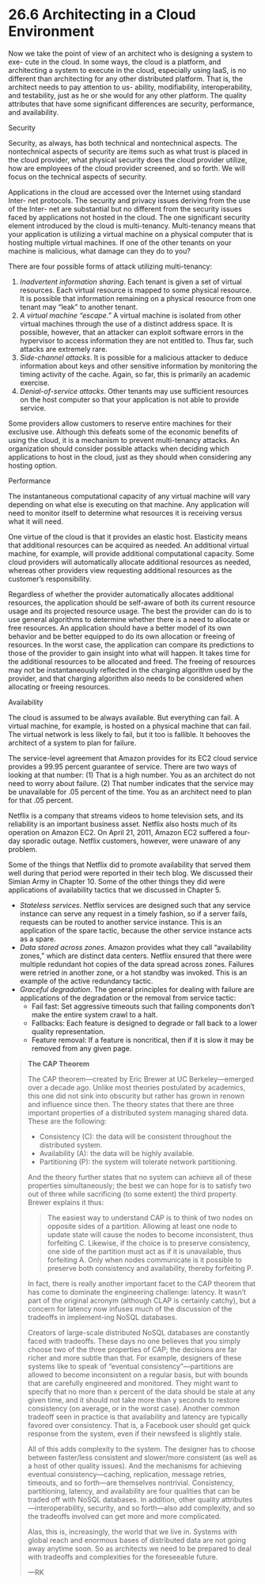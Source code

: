 26.6 Architecting in a Cloud Environment
===

Now we take the point of view of an architect who is designing a system to exe-
cute in the cloud. In some ways, the cloud is a platform, and architecting a system
to execute in the cloud, especially using IaaS, is no different than architecting for
any other distributed platform. That is, the architect needs to pay attention to us-
ability, modifiability, interoperability, and testability, just as he or she would for
any other platform. The quality attributes that have some significant differences
are security, performance, and availability.

Security

Security, as always, has both technical and nontechnical aspects. The nontechnical
aspects of security are items such as what trust is placed in the cloud provider, what
physical security does the cloud provider utilize, how are employees of the cloud
provider screened, and so forth. We will focus on the technical aspects of security.

Applications in the cloud are accessed over the Internet using standard Inter-
net protocols. The security and privacy issues deriving from the use of the Inter-
net are substantial but no different from the security issues faced by applications
not hosted in the cloud. The one significant security element introduced by the
cloud is multi-tenancy. Multi-tenancy means that your application is utilizing a
virtual machine on a physical computer that is hosting multiple virtual machines.
If one of the other tenants on your machine is malicious, what damage can they
do to you?

There are four possible forms of attack utilizing multi-tenancy:

1. _Inadvertent information sharing_. Each tenant is given a set of virtual resources. Each virtual resource is mapped to some physical resource. It is possible that information remaining on a physical resource from one tenant may “leak” to another tenant.
2. _A virtual machine “escape.”_ A virtual machine is isolated from other virtual machines through the use of a distinct address space. It is possible, however, that an attacker can exploit software errors in the hypervisor to access information they are not entitled to. Thus far, such attacks are extremely rare.
3. _Side-channel attacks_. It is possible for a malicious attacker to deduce information about keys and other sensitive information by monitoring the timing activity of the cache. Again, so far, this is primarily an academic exercise.
4. _Denial-of-service attacks_. Other tenants may use sufficient resources on the host computer so that your application is not able to provide service.

Some providers allow customers to reserve entire machines for their exclusive use. Although this defeats some of the economic benefits of using the cloud, it is a mechanism to prevent multi-tenancy attacks. An organization should consider possible attacks when deciding which applications to host in the cloud, just as they should when considering any hosting option.

Performance

The instantaneous computational capacity of any virtual machine will vary depending on what else is executing on that machine. Any application will need to monitor itself to determine what resources it is receiving versus what it will need.

One virtue of the cloud is that it provides an elastic host. Elasticity means that additional resources can be acquired as needed. An additional virtual machine, for example, will provide additional computational capacity. Some cloud providers will automatically allocate additional resources as needed, whereas other providers view requesting additional resources as the customer’s responsibility.

Regardless of whether the provider automatically allocates additional resources, the application should be self-aware of both its current resource usage and its projected resource usage. The best the provider can do is to use general algorithms to determine whether there is a need to allocate or free resources. An application should have a better model of its own behavior and be better equipped to do its own allocation or freeing of resources. In the worst case, the application can compare its predictions to those of the provider to gain insight into what will happen. It takes time for the additional resources to be allocated and freed. The freeing of resources may not be instantaneously reflected in the charging algorithm used by the provider, and that charging algorithm also needs to be considered when allocating or freeing resources.

Availability

The cloud is assumed to be always available. But everything can fail. A virtual machine, for example, is hosted on a physical machine that can fail. The virtual network is less likely to fail, but it too is fallible. It behooves the architect of a system to plan for failure.

The service-level agreement that Amazon provides for its EC2 cloud service provides a 99.95 percent guarantee of service. There are two ways of looking at that number: (1) That is a high number. You as an architect do not need to worry about failure. (2) That number indicates that the service may be unavailable for .05 percent of the time. You as an architect need to plan for that .05 percent.

Netflix is a company that streams videos to home television sets, and its reliability is an important business asset. Netflix also hosts much of its operation on Amazon EC2. On April 21, 2011, Amazon EC2 suffered a four-day sporadic outage. Netflix customers, however, were unaware of any problem.

Some of the things that Netflix did to promote availability that served them well during that period were reported in their tech blog. We discussed their Simian Army in Chapter 10. Some of the other things they did were applications of availability tactics that we discussed in Chapter 5.

* _Stateless services_. Netflix services are designed such that any service instance can serve any request in a timely fashion, so if a server fails, requests can be routed to another service instance. This is an application of the spare tactic, because the other service instance acts as a spare.
* _Data stored across zones_. Amazon provides what they call “availability zones,” which are distinct data centers. Netflix ensured that there were multiple redundant hot copies of the data spread across zones. Failures were retried in another zone, or a hot standby was invoked. This is an example of the active redundancy tactic.
* _Graceful degradation_. The general principles for dealing with failure are applications of the degradation or the removal from service tactic:
   * Fail fast: Set aggressive timeouts such that failing components don’t make the entire system crawl to a halt.
   * Fallbacks: Each feature is designed to degrade or fall back to a lower quality representation.
   * Feature removal: If a feature is noncritical, then if it is slow it may be removed from any given page.

> **The CAP Theorem**
> 
> The CAP theorem—created by Eric Brewer at UC Berkeley—emerged over a decade ago. Unlike most theories postulated by academics, this one did not sink into obscurity but rather has grown in renown and influence since then. The theory states that there are three important properties of a distributed system managing shared data. These are the following:
>
> * Consistency (C): the data will be consistent throughout the distributed system.
> * Availability (A): the data will be highly available.
> * Partitioning (P): the system will tolerate network partitioning.
>
> And the theory further states that no system can achieve all of these properties simultaneously; the best we can hope for is to satisfy two out of three while sacrificing (to some extent) the third property. Brewer explains it thus:
>
> > The easiest way to understand CAP is to think of two nodes on opposite sides of a partition. Allowing at least one node to update state will cause the nodes to become inconsistent, thus forfeiting C. Likewise, if the choice is to preserve consistency, one side of the partition must act as if it is unavailable, thus forfeiting A. Only when nodes communicate is it possible to preserve both consistency and availability, thereby forfeiting P.
>
> In fact, there is really another important facet to the CAP theorem that has come to dominate the engineering challenge: latency. It wasn’t part of the original acronym (although CLAP is certainly catchy), but a concern for latency now infuses much of the discussion of the tradeoffs in implement-ing NoSQL databases.
>
> Creators of large-scale distributed NoSQL databases are constantly faced with tradeoffs. These days no one believes that you simply choose two of the three properties of CAP; the decisions are far richer and more subtle than that. For example, designers of these systems like to speak of “eventual consistency”—partitions are allowed to become inconsistent on a regular basis, but with bounds that are carefully engineered and monitored. They might want to specify that no more than x percent of the data should be stale at any given time, and it should not take more than y seconds to restore consistency (on average, or in the worst case). Another common tradeoff seen in practice is that availability and latency are typically favored over consistency. That is, a Facebook user should get quick response from the system, even if their newsfeed is slightly stale.
>
> All of this adds complexity to the system. The designer has to choose between faster/less consistent and slower/more consistent (as well as a host of other quality issues). And the mechanisms for achieving eventual consistency—caching, replication, message retries, timeouts, and so forth—are themselves nontrivial. Consistency, partitioning, latency, and availability are four qualities that can be traded off with NoSQL databases. In addition, other quality attributes—interoperability, security, and so forth—also add complexity, and so the tradeoffs involved can get more and more complicated.
>
> Alas, this is, increasingly, the world that we live in. Systems with global reach and enormous bases of distributed data are not going away anytime soon. So as architects we need to be prepared to deal with tradeoffs and complexities for the foreseeable future.
>
> —RK
